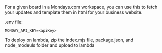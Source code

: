 For a given board in a Mondays.com workspace, you can use this to fetch your updates and template them in html for your business website.

.env file:

```
MONDAY_API_KEY=<apiKey>
```

To deploy on lambda, zip the index.mjs file, package.json, and node_modeuls folder and upload to lambda
